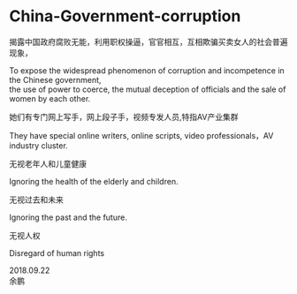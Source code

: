 # China-Government-corruption

揭露中国政府腐败无能，利用职权操逼，官官相互，互相欺骗买卖女人的社会普遍现象，

To expose the widespread phenomenon of corruption and incompetence in the Chinese government,    </br>
the use of power to coerce, the mutual deception of officials and the sale of women by each other.  </br>

她们有专门网上写手，网上段子手，视频专发人员,特指AV产业集群  </br>

They have special online writers, online scripts, video professionals，AV industry cluster. </br>

无视老年人和儿童健康 </br>

Ignoring the health of the elderly and children. </br>

无视过去和未来</br>

Ignoring the past and the future.</br>

无视人权</br>

Disregard of human rights </br>



2018.09.22 </br>
余鹏 </br>
